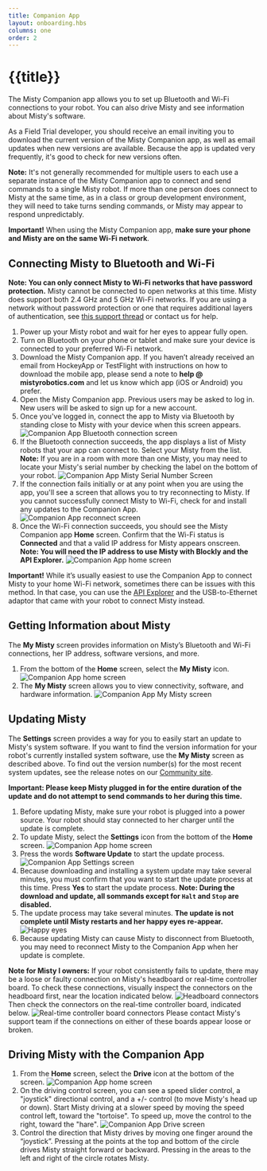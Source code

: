 ```yaml
---
title: Companion App
layout: onboarding.hbs
columns: one
order: 2
---
```


# {{title}}

The Misty Companion app allows you to set up Bluetooth and Wi-Fi connections to your robot. You can also drive Misty and see information about Misty's software.

As a Field Trial developer, you should receive an email inviting you to download the current version of the Misty Companion app, as well as email updates when new versions are available. Because the app is updated very frequently, it's good to check for new versions often.

**Note:** It's not generally recommended for multiple users to each use a separate instance of the Misty Companion app to connect and send commands to a single Misty robot. If more than one person does connect to Misty at the same time, as in a class or group development environment, they will need to take turns sending commands, or Misty may appear to respond unpredictably.

**Important!** When using the Misty Companion app, **make sure your phone and Misty are on the same Wi-Fi network**.

## Connecting Misty to Bluetooth and Wi-Fi

**Note: You can only connect Misty to Wi-Fi networks that have password protection.** Misty cannot be connected to open networks at this time. Misty does support both 2.4 GHz and 5 GHz Wi-Fi networks. If you are using a network without password protection or one that requires additional layers of authentication, see [this support thread](https://community.mistyrobotics.com/t/nontraditional-network-wifi-ideas/861) or contact us for help.

1. Power up your Misty robot and wait for her eyes to appear fully open.
2. Turn on Bluetooth on your phone or tablet and make sure your device is connected to your preferred Wi-Fi network.
3. Download the Misty Companion app. If you haven’t already received an email from HockeyApp or TestFlight with instructions on how to download the mobile app, please send a note to **help @ mistyrobotics.com** and let us know which app (iOS or Android) you prefer.
4. Open the Misty Companion app. Previous users may be asked to log in. New users will be asked to sign up for a new account.
5. Once you've logged in, connect the app to Misty via Bluetooth by standing close to Misty with your device when this screen appears. ![Companion App Bluetooth connection screen](../../../assets/images/companion_app_bluetooth.png)
6. If the Bluetooth connection succeeds, the app displays a list of Misty robots that your app can connect to. Select your Misty from the list. **Note:** If you are in a room with more than one Misty, you may need to locate your Misty's serial number by checking the label on the bottom of your robot. ![Companion App Misty Serial Number Screen](../../../assets/images/companion_app_serial_number.png)
7. If the connection fails initially or at any point when you are using the app, you'll see a screen that allows you to try reconnecting to Misty. If you cannot successfully connect Misty to Wi-Fi, check for and install any updates to the Companion App. ![Companion App reconnect screen](../../../assets/images/companion_app_connection_fail.png)
8. Once the Wi-Fi connection succeeds, you should see the Misty Companion app **Home** screen. Confirm that the Wi-Fi status is **Connected** and that a valid IP address for Misty appears onscreen. **Note: You will need the IP address to use Misty with Blockly and the API Explorer.** ![Companion App home screen](../../../assets/images/companion_app_home_4.png)

**Important!** While it’s usually easiest to use the Companion App to connect Misty to your home Wi-Fi network, sometimes there can be issues with this method. In that case, you can use the [API Explorer](../api-explorer/#connecting-wi-fi) and the USB-to-Ethernet adaptor that came with your robot to connect Misty instead.

## Getting Information about Misty

The **My Misty** screen provides information on Misty’s Bluetooth and Wi-Fi connections, her IP address, software versions, and more.

1. From the bottom of the **Home** screen, select the **My Misty** icon.![Companion App home screen](../../../assets/images/companion_app_home_4.png)
2. The **My Misty** screen allows you to view connectivity, software, and hardware information. ![Companion App My Misty screen](../../../assets/images/companion_app_my_misty.png)

## Updating Misty

The **Settings** screen provides a way for you to easily start an update to Misty's system software. If you want to find the version information for your robot's currently installed system software, use the **My Misty** screen as described above. To find out the version number(s) for the most recent system updates, see the release notes on our [Community site](https://community.mistyrobotics.com/c/development).

**Important: Please keep Misty plugged in for the entire duration of the update and do not attempt to send commands to her during this time.**

1. Before updating Misty, make sure your robot is plugged into a power source. Your robot should stay connected to her charger until the update is complete.
2. To update Misty, select the **Settings** icon from the bottom of the **Home** screen. ![Companion App home screen](../../../assets/images/companion_app_home_4.png)
3. Press the words **Software Update** to start the update process. ![Companion App Settings screen](../../../assets/images/companion_app_settings.png)
4. Because downloading and installing a system update may take several minutes, you must confirm that you want to start the update process at this time. Press **Yes** to start the update process. **Note: During the download and update, all sommands except for `Halt` and `Stop` are disabled.**
5. The update process may take several minutes. **The update is not complete until Misty restarts and her happy eyes re-appear.**  ![Happy eyes](../../../assets/images/happy.png)
6. Because updating Misty can cause Misty to disconnect from Bluetooth, you may need to reconnect Misty to the Companion App when her update is complete.

**Note for Misty I owners:** If your robot consistently fails to update, there may be a loose or faulty connection on Misty's headboard or real-time controller board. To check these connections, visually inspect the connectors on the headboard first, near the location indicated below. ![Headboard connectors](../../../assets/images/headboard_connectors.jpeg) Then check the connectors on the real-time controller board, indicated below. ![Real-time controller board connectors](../../../assets/images/realtime_controller_board_connectors.jpeg)
Please contact Misty's support team if the connections on either of these boards appear loose or broken.

## Driving Misty with the Companion App

1. From the **Home** screen, select the **Drive** icon at the bottom of the screen. ![Companion App home screen](../../../assets/images/companion_app_home_4.png)
2. On the driving control screen, you can see a speed slider control, a "joystick" directional control, and a +/- control (to move Misty's head up or down). Start Misty driving at a slower speed by moving the speed control left, toward the "tortoise". To speed up, move the control to the right, toward the "hare". ![Companion App Drive screen](../../../assets/images/companion_app_drive_1.png)
3. Control the direction that Misty drives by moving one finger around the “joystick”. Pressing at the points at the top and bottom of the circle drives Misty straight forward or backward. Pressing in the areas to the left and right of the circle rotates Misty.